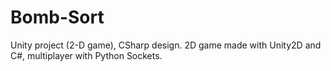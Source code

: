 # Bomb-Sort
Unity project (2-D game), CSharp design.
2D game made with Unity2D and C#, multiplayer with Python Sockets.
